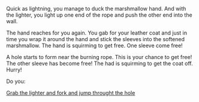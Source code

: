 Quick as lightning, you manage to duck the marshmallow hand.
And with the lighter, you light up one end of the rope and push the other end into the wall.

The hand reaches for you again. You gab for your leather 
coat and just in time you wrap it around the hand
and stick the sleeves into the softened marshmallow.
The hand is squirming to get free. One sleeve come free!

A hole starts to form near the burning rope. This is your 
chance to get free! The other sleeve has become free!
The had is squirming to get the coat off.
Hurry!

Do you:

[Grab the lighter and fork and jump throught the hole](grab_tools_and_jump/grab_and_jump.md)